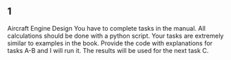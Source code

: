 ## 1
Aircraft Engine Design
You have to complete tasks in the manual.
All calculations should be done with a python script.
Your tasks are extremely similar to examples in the book.
Provide the code with explanations for tasks A-B and I will run it. The results will be used for the next task C.
